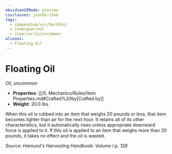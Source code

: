 ```yaml
---
obsidianUIMode: preview
cssclasses: json5e-item
tags:
  - compendium/src/5e/hhhvi
  - item/gear/oil
  - item/rarity/uncommon
aliases:
  - Floating Oil
---
```

# Floating Oil
*Oil, uncommon*  

- **Properties**: [[/5. Mechanics/Rules/Item Properties.md#Crafted%20by\|Crafted by]]
- **Weight**: 20.0 lbs.

When this oil is rubbed into an item that weighs 20 pounds or less, that item becomes lighter than air for the next hour. It retains all of its other characteristics, but it automatically rises unless appropriate downward force is applied to it. If this oil is applied to an item that weighs more than 20 pounds, it takes no effect and the oil is wasted.

*Source: Hamund's Harvesting Handbook: Volume I p. 128*
